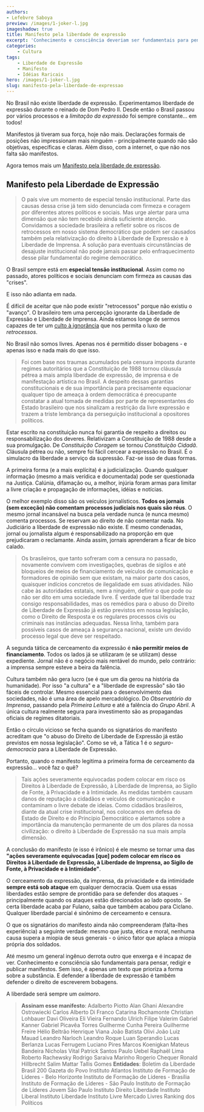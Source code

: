```yaml
---
authors:
- Lefebvre Saboya
preview: /images/1-joker-l.jpg
imageshadow: true
title: Manifesto pela liberdade de expressão
excerpt: 'Conhecimento e consciência deveriam ser fundamentais para pensar, redigir e publicar manifestos.'
categories:
    - Cultura
tags:
    - Liberdade de Expressão
    - Manifesto
    - Idéias Raricais
hero: /images/1-joker-l.jpg
slug: manifesto-pela-liberdade-de-expressao
---
```

No Brasil não existe liberdade de expressão. Experimentamos liberdade de expressão durante o reinado de Dom Pedro II. Desde então o Brasil passou por vários processos e a *limitação da expressão* foi sempre constante... em todos!

Manifestos já tiveram sua força, hoje não mais. Declarações formais de posições não impressionam mais ninguém - principalmente quando não são objetivas, específicas e claras. Além disso, com a internet, o que não nos falta são manifestos. 

Agora temos mais um [Manifesto pela liberdade de expressão](https://ideiasradicais.com.br/manifesto-pela-liberdade-de-expressao/). 

## Manifesto pela Liberdade de Expressão

> O país vive um momento de especial tensão institucional. Parte das causas dessa crise já tem sido denunciada com firmeza e coragem por diferentes atores políticos e sociais. Mas urge alertar para uma dimensão que não tem recebido ainda suficiente atenção.
> Convidamos  a  sociedade  brasileira  a  refletir  sobre  os  riscos  de  retrocessos  em  nosso sistema democrático que  podem  ser  causados também pela  relativização  do  direito à Liberdade   de   Expressão   e   à   Liberdade   de   Imprensa. A   solução   para   eventuais circunstâncias de desajuste institucional não pode jamais passar pelo enfraquecimento desse pilar fundamental do regime democrático.

O Brasil sempre está em **especial tensão institucional**. Assim como no passado, atores políticos e sociais denunciam com firmeza as causas das "crises". 

E isso não adianta em nada.

É difícil de aceitar que não pode existir "retrocessos" porque não existiu o "avanço". O brasileiro tem uma percepção ignorante da Liberdade de Expressão e Liberdade de Imprensa. Ainda estamos longe de sermos capazes de ter um [culto à ignorância](https://llsaboya.com/um-culto-a-ignorancia-isaac-asimov/) que nos permita o luxo de *retrocessos*.

No Brasil não somos livres. Apenas nos é permitido disser bobagens - e apenas isso e nada mais do que isso. 

> Foi   com   base   nos   traumas   acumulados   pela   censura imposta   durante   regimes autoritários que a Constituição de 1988 tornou cláusula pétrea a mais ampla liberdade de expressão, de imprensa e de manifestação artística no Brasil.
> A  despeito  dessas  garantias  constitucionais e  de  sua  importância  para precisamente equacionar qualquer tipo de ameaça à ordem democrática é preocupante constatar a atual  tomada  de  medidas por  parte  de  representantes  do  Estado  brasileiro  que  nos sinalizam  a  restrição  da  livre  expressão e  trazem  a  triste  lembrança  da  perseguição institucional a opositores políticos.

Estar escrito na constituição nunca foi garantia de respeito a direitos ou responsabilização dos deveres. Relativizam a Constituição de 1988 desde a sua promulgação. De *Constituição Coragem* se tornou *Constituição Cidadã*. Cláusula pétrea ou não, sempre foi fácil cercear a expressão no Brasil. É o simulacro da liberdade a serviço da supressão. Faz-se isso de duas formas.

A primeira forma (e a mais explícita) é a judicialização. Quando qualquer informação (mesmo a mais verídica e documentada) pode ser questionada na Justiça. Calúnia, difamação ou, a melhor, injúria foram armas para limitar a livre criação e propagação de informações, idéias e notícias. 

O melhor exemplo disso são os veículos jornalísticos. **Todos os jornais (sem exceção) não comentam processos judiciais nos quais são réus**. O mesmo jornal incansável na busca pela verdade nunca (e nunca mesmo) comenta processos. Se reservam ao direito de não comentar nada. No Judiciário a liberdade de expressão não existe. E mesmo condenadas, jornal ou jornalista algum é responsabilizado na proporção em que prejudicaram o reclamante. Ainda assim, jornais aprenderam a ficar de bico calado.

> Os brasileiros, que tanto sofreram com a censura no passado, novamente convivem com investigações, quebras de sigilos e até bloqueios de meios de financiamento de veículos de comunicação e formadores de opinião sem que existam, na maior parte dos casos, quaisquer indícios concretos de ilegalidade em suas atividades.
> Não cabe às autoridades estatais, nem a ninguém, definir o que pode ou não ser dito em uma sociedade livre. É verdade que tal liberdade traz consigo responsabilidades, mas os remédios para o abuso do Direito de Liberdade de Expressão já estão previstos em nossa legislação, como o Direito de Resposta e os regulares processos civis ou criminais nas  instâncias  adequadas. Nessa  linha,  também  para possíveis  casos  de  ameaça  à segurança nacional, existe um devido processo legal que deve ser respeitado.

A segunda tática de cerceamento da expressão é **não permitir meios de financiamento**. Todos os lados já se utilizaram (e se utilizam) desse expediente. Jornal não é o negócio mais rentável do mundo, pelo contrário: a imprensa sempre esteve a beira da falência.

Cultura também não gera lucro (se é que um dia gerou na história da humanidade). Por isso "a cultura" e a "liberdade de expressão" são tão fáceis de controlar. Mesmo essencial para o desenvolvimento das sociedades, não é uma área de apelo mercadológico. Do *Observatório da Imprensa*, passando pela *Primeira Leitura* e até a falência do *Grupo Abril*. A única cultura realmente segura para investimento são as propagandas oficiais de regimes ditatoriais.

Então o círculo vicioso se fecha quando os signatários do manifesto acreditam que "o abuso do Direito de Liberdade de Expressão já estão previstos em nossa legislação". Como se vê, a Tática 1 é o *seguro-democracia* para a Liberdade de Expressão.

Portanto, quando o manifesto legitima a primeira forma de cerceamento da expressão... você faz o quê?

> Tais ações severamente equivocadas podem colocar em risco os Direitos à Liberdade de Expressão, à Liberdade de Imprensa, ao Sigilo de Fonte, à Privacidade e à Intimidade. As medidas também causam danos de reputação a cidadãos e veículos de comunicação e contaminam o livre debate de ideias.
> Como cidadãos brasileiros, diante da atual crise institucional, nos colocamos em defesa do Estado  de  Direito  e  do  Princípio  Democrático  e  alertamos  sobre  a  importância  da manutenção permanente de um dos pilares da nossa civilização: o direito à Liberdade de Expressão na sua mais ampla dimensão.

A conclusão do manifesto (e isso é irônico) é ele mesmo se tornar uma das **"ações severamente equivocadas [que] podem colocar em risco os Direitos à Liberdade de Expressão, à Liberdade de Imprensa, ao Sigilo de Fonte, à Privacidade e à Intimidade"**. 

O cerceamento da expressão, da imprensa, da privacidade e da intimidade **sempre está sob ataque** em qualquer democracia. Quem usa essas liberdades estão sempre de prontidão para se defender dos ataques - principalmente quando os ataques estão direcionados ao lado oposto. Se certa liberdade acaba par Fulano, saiba que também acabou para Ciclano. Qualquer liberdade parcial é sinônimo de cerceamento e censura.

O que os signatários do manifesto ainda não compreenderam (falta-lhes experiência) a seguinte verdade: mesmo que justa, ética e moral, nenhuma causa supera a miopia de seus generais - o único fator que aplaca a miopia própria dos soldados. 

Até mesmo um general ingênuo derrota outro que enxerga e é incapaz de ver. Conhecimento e consciência são fundamentais para pensar, redigir e publicar manifestos. Sem isso, é apenas um texto que prioriza a forma sobre a substância. E defender a liberdade de expressão é também defender o direito de escreverem bobagens.

A liberdade será sempre um *oximoro*. 

> **Assinam esse manifesto**:
> Adalberto Piotto
> Alan Ghani
> Alexandre Ostrowiecki
> Carlos Alberto Di Franco
> Catarina Rochamonte
> Christian Lohbauer
> Davi Oliveira
> Eli Vieira
> Fernando Ulrich
> Filipe Valerim
> Gabriel Kanner
> Gabriel Picavêa Torres
> Guilherme Cunha Pereira
> Guilherme Freire
> Hélio Beltrão
> Henrique Viana
> João Batista Olivi
> João Luiz Mauad
> Leandro Narloch
> Leandro Roque
> Luan Sperandio
> Lucas Berlanza
> Lucas Ferrugem
> Luciano Pires
> Marcos Koenigkan
> Mateus Bandeira
> Nicholas Vital
> Patrick Santos
> Paulo Uebel
> Raphaël Lima
> Roberto Rachewsky
> Rodrigo Saraiva Marinho
> Rogerio Chequer
> Ronald Hillbrecht
> Salim Mattar
> Tallis Gomes
> **Entidades**:
> Boletim da Liberdade
> Brasil 200
> Gazeta do Povo
> Instituto Atlantos
> Instituto de Formação de Líderes - Belo Horizonte
> Instituto de Formação de Líderes - Brasília
> Instituto de Formação de Líderes - São Paulo
> Instituto de Formação de Líderes Jovem São Paulo
> Instituto Direito Liberdade
> Instituto Liberal
> Instituto Liberdade
> Instituto Livre Mercado
> Livres
> Ranking dos Políticos
